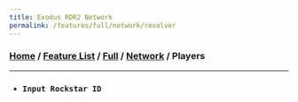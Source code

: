 ```yaml
---
title: Exodus RDR2 Network
permalink: /features/full/network/resolver
---
```

### [Home](/) / [Feature List](/features) / [Full](/features/full) / [Network](/features/full/network) / Players
---
- ### `Input Rockstar ID`

